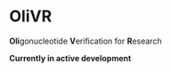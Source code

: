 # OliVR

**Oli**gonucleotide **V**erification for **R**esearch

__Currently in active development__

